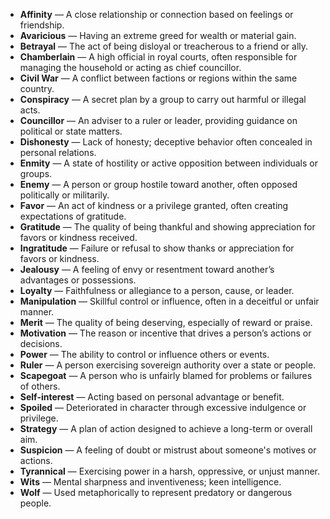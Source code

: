 - **Affinity** — A close relationship or connection based on feelings or friendship.  
- **Avaricious** — Having an extreme greed for wealth or material gain.  
- **Betrayal** — The act of being disloyal or treacherous to a friend or ally.  
- **Chamberlain** — A high official in royal courts, often responsible for managing the household or acting as chief councillor.  
- **Civil War** — A conflict between factions or regions within the same country.  
- **Conspiracy** — A secret plan by a group to carry out harmful or illegal acts.  
- **Councillor** — An adviser to a ruler or leader, providing guidance on political or state matters.  
- **Dishonesty** — Lack of honesty; deceptive behavior often concealed in personal relations.  
- **Enmity** — A state of hostility or active opposition between individuals or groups.  
- **Enemy** — A person or group hostile toward another, often opposed politically or militarily.  
- **Favor** — An act of kindness or a privilege granted, often creating expectations of gratitude.  
- **Gratitude** — The quality of being thankful and showing appreciation for favors or kindness received.  
- **Ingratitude** — Failure or refusal to show thanks or appreciation for favors or kindness.  
- **Jealousy** — A feeling of envy or resentment toward another’s advantages or possessions.  
- **Loyalty** — Faithfulness or allegiance to a person, cause, or leader.  
- **Manipulation** — Skillful control or influence, often in a deceitful or unfair manner.  
- **Merit** — The quality of being deserving, especially of reward or praise.  
- **Motivation** — The reason or incentive that drives a person’s actions or decisions.  
- **Power** — The ability to control or influence others or events.  
- **Ruler** — A person exercising sovereign authority over a state or people.  
- **Scapegoat** — A person who is unfairly blamed for problems or failures of others.  
- **Self-interest** — Acting based on personal advantage or benefit.  
- **Spoiled** — Deteriorated in character through excessive indulgence or privilege.  
- **Strategy** — A plan of action designed to achieve a long-term or overall aim.  
- **Suspicion** — A feeling of doubt or mistrust about someone's motives or actions.  
- **Tyrannical** — Exercising power in a harsh, oppressive, or unjust manner.  
- **Wits** — Mental sharpness and inventiveness; keen intelligence.  
- **Wolf** — Used metaphorically to represent predatory or dangerous people.
